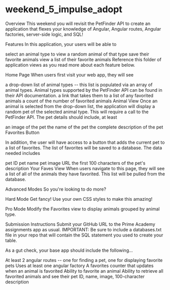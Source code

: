 # weekend_5_impulse_adopt

Overview
This weekend you will revisit the PetFinder API to create an application that flexes your knowledge of Angular, 
Angular routes, Angular factories, server-side logic, and SQL!

Features
In this application, your users will be able to

select an animal type to view a random animal of that type
save their favorite animals
view a list of their favorite animals
Reference this folder of application views as you read more about each feature below.

Home Page
When users first visit your web app, they will see

a drop-down list of animal types -- this list is populated via an array of animal types. 
Animal types supported by the PetFinder API can be found in their API documentation.
a link that takes them to a list of any favorited animals
a count of the number of favorited animals
Animal View
Once an animal is selected from the drop-down list, the application will display a random pet of the selected animal type. 
This will require a call to the PetFinder API. The pet details should include, at least

an image of the pet
the name of the pet
the complete description of the pet
Favorites Button

In addition, the user will have access to a button that adds the current pet to a list of favorites. 
The list of favorites will be saved to a database. The data needed includes

pet ID
pet name
pet image URL
the first 100 characters of the pet's description
Your Faves View
When users navigate to this page, they will see a list of all of the animals they have favorited. 
This list will be pulled from the database.

Advanced Modes
So you're looking to do more?

Hard Mode
Get fancy! Use your own CSS styles to make this amazing!

Pro Mode
Modify the Favorites view to display animals grouped by animal type.

Submission Instructions
Submit your GitHub URL to the Prime Academy assignments app as usual. IMPORTANT: Be sure to include a databases.txt file in 
your repo that will contain the SQL statement you used to create your table.

As a gut check, your base app should include the following...

At least 2 angular routes -- one for finding a pet, one for displaying favorite pets
Uses at least one angular factory
A favorites counter that updates when an animal is favorited
Ability to favorite an animal
Ability to retrieve all favorited animals and see their pet ID, name, image, 100-character description
